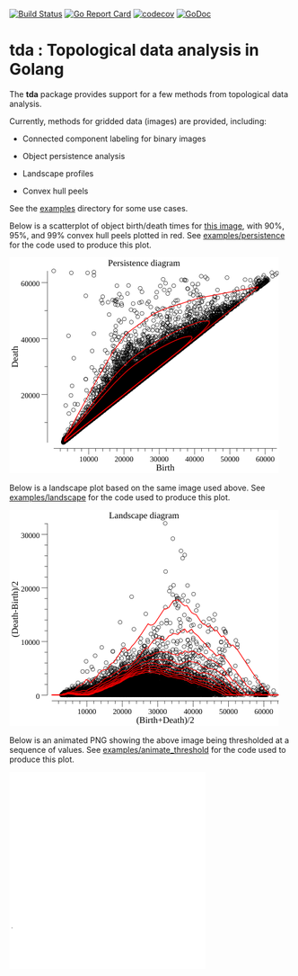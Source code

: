 [![Build Status](https://travis-ci.com/kshedden/tda.svg?branch=master)](https://travis-ci.com/kshedden/tda)
[![Go Report Card](https://goreportcard.com/badge/github.com/kshedden/tda)](https://goreportcard.com/report/github.com/kshedden/tda)
[![codecov](https://codecov.io/gh/kshedden/tda/branch/master/graph/badge.svg)](https://codecov.io/gh/kshedden/tda)
[![GoDoc](https://godoc.org/github.com/kshedden/tda?status.png)](https://godoc.org/github.com/kshedden/tda)

tda : Topological data analysis in Golang
=========================================

The __tda__ package provides support for a few methods from topological data analysis.

Currently, methods for gridded data (images) are provided, including:

* Connected component labeling for binary images

* Object persistence analysis

* Landscape profiles

* Convex hull peels

See the [examples](http://github.com/kshedden/tda/tree/master/examples) directory for some use cases.

Below is a scatterplot of object birth/death times for
[this image](examples/images/HeLa_cells_stained_with_antibody_to_actin_(green)_,_vimentin_(red)_and_DNA_(blue).jpg),
with 90%, 95%, and 99% convex hull
peels plotted in red.  See
[examples/persistence](http://github.com/kshedden/tda/tree/master/examples/persistence)
for the code used to produce this plot.

![Image of persistence diagram](https://github.com/kshedden/tda/blob/master/examples/persistence/persistence.png)

Below is a landscape plot based on the same image used above.
See [examples/landscape](http://github.com/kshedden/tda/tree/master/examples/landscape)
for the code used to produce this plot.

![Image of landscape diagram](https://github.com/kshedden/tda/blob/master/examples/landscape/landscape.png)

Below is an animated PNG showing the above image being thresholded at a sequence of values.
See [examples/animate_threshold](http://github.com/kshedden/tda/tree/master/examples/animate_threshold)
for the code used to produce this plot.

![Animation of image thresholding](https://github.com/kshedden/tda/blob/master/examples/images/cells.apng)
